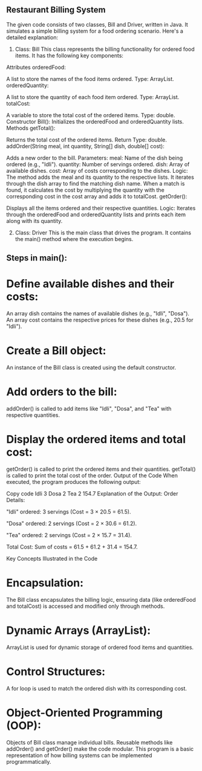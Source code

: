 ## Restaurant Billing System
The given code consists of two classes, Bill and Driver, written in Java. It simulates a simple billing system for a food ordering scenario. Here's a detailed explanation:

1. Class: Bill
This class represents the billing functionality for ordered food items. It has the following key components:

Attributes
orderedFood:

A list to store the names of the food items ordered.
Type: ArrayList<String>.
orderedQuantity:

A list to store the quantity of each food item ordered.
Type: ArrayList<Integer>.
totalCost:

A variable to store the total cost of the ordered items.
Type: double.
Constructor
Bill():
Initializes the orderedFood and orderedQuantity lists.
Methods
getTotal():

Returns the total cost of the ordered items.
Return Type: double.
addOrder(String meal, int quantity, String[] dish, double[] cost):

Adds a new order to the bill.
Parameters:
meal: Name of the dish being ordered (e.g., "Idli").
quantity: Number of servings ordered.
dish: Array of available dishes.
cost: Array of costs corresponding to the dishes.
Logic:
The method adds the meal and its quantity to the respective lists.
It iterates through the dish array to find the matching dish name. When a match is found, it calculates the cost by multiplying the quantity with the corresponding cost in the cost array and adds it to totalCost.
getOrder():

Displays all the items ordered and their respective quantities.
Logic:
Iterates through the orderedFood and orderedQuantity lists and prints each item along with its quantity.


2. Class: Driver
This is the main class that drives the program. It contains the main() method where the execution begins.

## Steps in main():
# Define available dishes and their costs:
An array dish contains the names of available dishes (e.g., "Idli", "Dosa").
An array cost contains the respective prices for these dishes (e.g., 20.5 for "Idli").

# Create a Bill object:
An instance of the Bill class is created using the default constructor.

# Add orders to the bill:
addOrder() is called to add items like "Idli", "Dosa", and "Tea" with respective quantities.

# Display the ordered items and total cost:

getOrder() is called to print the ordered items and their quantities.
getTotal() is called to print the total cost of the order.
Output of the Code
When executed, the program produces the following output:

Copy code
Idli 3
Dosa 2
Tea 2
154.7
Explanation of the Output:
Order Details:



"Idli" ordered: 3 servings (Cost = 3 × 20.5 = 61.5).


"Dosa" ordered: 2 servings (Cost = 2 × 30.6 = 61.2).


"Tea" ordered: 2 servings (Cost = 2 × 15.7 = 31.4).


Total Cost: Sum of costs = 61.5 + 61.2 + 31.4 = 154.7.


Key Concepts Illustrated in the Code


# Encapsulation:
The Bill class encapsulates the billing logic, ensuring data (like orderedFood and totalCost) is accessed and modified only through methods.

# Dynamic Arrays (ArrayList):
ArrayList is used for dynamic storage of ordered food items and quantities.

# Control Structures:
A for loop is used to match the ordered dish with its corresponding cost.

# Object-Oriented Programming (OOP):
Objects of Bill class manage individual bills.
Reusable methods like addOrder() and getOrder() make the code modular.
This program is a basic representation of how billing systems can be implemented programmatically.
